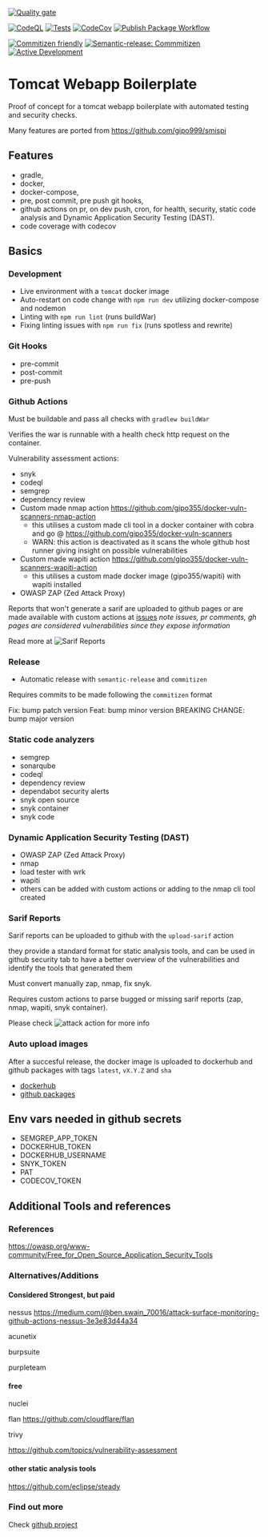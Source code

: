 [![Quality gate](https://sonarcloud.io/api/project_badges/quality_gate?project=gipo999_tomcat-webpapp-boilerplate)](https://sonarcloud.io/summary/new_code?id=gipo999_tomcat-webapp-boilerplate)

[![CodeQL](https://github.com/gipo999/tomcat-webapp-boilerplate/actions/workflows/github-code-scanning/codeql/badge.svg)](https://github.com/gipo999/tomcat-webapp-boilerplate/actions/workflows/github-code-scanning/codeql)
[![Tests](https://github.com/gipo999/tomcat-webapp-boilerplate/actions/workflows/gradle-check-build.yml/badge.svg)](https://github.com/gipo999/tomcat-webapp-boilerplate/actions/workflows/gradle-check-build.yml)
[![CodeCov](https://codecov.io/gh/gipo999/tomcat-webapp-boilerplate/graph/badge.svg?token=E8EMVN7YWB)](https://codecov.io/gh/gipo999/tomcat-webapp-boilerplate)
[![Publish Package Workflow](https://github.com/gipo999/tomcat-webapp-boilerplate/actions/workflows/publish.yml/badge.svg?branch=dev)](https://github.com/gipo999/tomcat-webapp-boilerplate/actions/workflows/publish.yml)

[![Commitizen friendly](https://img.shields.io/badge/commitizen-friendly-brightgreen.svg)](http://commitizen.github.io/cz-cli/)
[![Semantic-release: Commmitizen](https://img.shields.io/badge/semantic--release-angular-e10079?logo=semantic-release)](https://github.com/semantic-release/semantic-release)
[![Active Development](https://img.shields.io/badge/Maintenance%20Level-Actively%20Developed-brightgreen.svg)](https://gist.github.com/cheerfulstoic/d107229326a01ff0f333a1d3476e068d)

# Tomcat Webapp Boilerplate

Proof of concept for a tomcat webapp boilerplate with automated testing and security checks.

Many features are ported from <https://github.com/gipo999/smispi>

## Features

- gradle,
- docker,
- docker-compose,
- pre, post commit, pre push git hooks,
- github actions on pr, on dev push, cron, for health, security, static code analysis and Dynamic Application Security Testing (DAST).
- code coverage with codecov

## Basics

### Development

- Live environment with a `tomcat` docker image
- Auto-restart on code change with `npm run dev` utilizing docker-compose and nodemon
- Linting with `npm run lint` (runs buildWar)
- Fixing linting issues with `npm run fix` (runs spotless and rewrite)

### Git Hooks

- pre-commit
- post-commit
- pre-push

### Github Actions

Must be buildable and pass all checks with `gradlew buildWar`

Verifies the war is runnable with a health check http request on the container.

Vulnerability assessment actions:

- snyk
- codeql
- semgrep
- dependency review
- Custom made nmap action <https://github.com/gipo355/docker-vuln-scanners-nmap-action>
  - this utilises a custom made cli tool in a docker container with cobra and go @ <https://github.com/gipo355/docker-vuln-scanners>
  - WARN: this action is deactivated as it scans the whole github host runner giving insight on possible vulnerabilities
- Custom made wapiti action <https://github.com/gipo355/docker-vuln-scanners-wapiti-action>
  - this utilises a custom made docker image (gipo355/wapiti) with wapiti installed
- OWASP ZAP (Zed Attack Proxy)

Reports that won't generate a sarif are uploaded to github pages or are made available with custom actions at [issues](https://github.com/gipo999/tomcat-webapp-boilerplate/issues)
_note issues, pr comments, gh pages are considered vulnerabilities since they expose information_

Read more at ![Sarif Reports](#sarif-reports)

### Release

- Automatic release with `semantic-release` and `commitizen`

Requires commits to be made following the `commitizen` format

Fix: bump patch version
Feat: bump minor version
BREAKING CHANGE: bump major version

### Static code analyzers

- semgrep
- sonarqube
- codeql
- dependency review
- dependabot security alerts
- snyk open source
- snyk container
- snyk code

### Dynamic Application Security Testing (DAST)

- OWASP ZAP (Zed Attack Proxy)
- nmap
- load tester with wrk
- wapiti
- others can be added with custom actions or adding to the nmap cli tool created

### Sarif Reports

Sarif reports can be uploaded to github with the `upload-sarif` action

they provide a standard format for static analysis tools, and can be used in github security tab
to have a better overview of the vulnerabilities and identify the tools that generated them

Must convert manually zap, nmap, fix snyk.

Requires custom actions to parse bugged or missing sarif reports (zap, nmap, wapiti, snyk container).

Please check ![attack action](./.github/actions/attack/action.yml) for more info

### Auto upload images

After a succesful release, the docker image is uploaded to dockerhub and github packages with tags `latest`, `vX.Y.Z` and `sha`

- [dockerhub](https://hub.docker.com/r/gipo999/tomcat-webapp-boilerplate)
- [github packages](https://hub.docker.com/r/gipo999/tomcat-webapp-boilerplate)

## Env vars needed in github secrets

- SEMGREP_APP_TOKEN
- DOCKERHUB_TOKEN
- DOCKERHUB_USERNAME
- SNYK_TOKEN
- PAT
- CODECOV_TOKEN

## Additional Tools and references

### References

<https://owasp.org/www-community/Free_for_Open_Source_Application_Security_Tools>

### Alternatives/Additions

#### Considered Strongest, but paid

nessus
<https://medium.com/@ben.swain_70016/attack-surface-monitoring-github-actions-nessus-3e3e83d44a34>

acunetix

burpsuite

purpleteam

#### free

nuclei

flan <https://github.com/cloudflare/flan>

trivy

<https://github.com/topics/vulnerability-assessment>

#### other static analysis tools

<https://github.com/eclipse/steady>

### Find out more

Check [github project](https://github.com/users/gipo999/projects/3/views/1)
